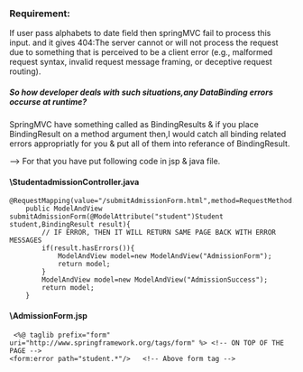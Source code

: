 ### Requirement:

If user pass alphabets to date field then springMVC fail to process this input.
and it gives 404:The server cannot or will not process the request due to something that is perceived to be a client error (e.g., malformed request syntax, invalid request message framing, or deceptive request routing).

##### So how developer deals with such situations,any DataBinding errors occurse at runtime?

SpringMVC have something called as BindingResults & if you place BindingResult on a method argument then,I would catch all binding related errors appropriatly for you & put all of them into referance of BindingResult.

--> For that you have put following code in jsp & java file.

#### \StudentadmissionController.java
```
@RequestMapping(value="/submitAdmissionForm.html",method=RequestMethod.POST)
	public ModelAndView submitAdmissionForm(@ModelAttribute("student")Student student,BindingResult result){
		// IF ERROR, THEN IT WILL RETURN SAME PAGE BACK WITH ERROR MESSAGES
		if(result.hasErrors()){
			ModelAndView model=new ModelAndView("AdmissionForm");
			return model;
		}
		ModelAndView model=new ModelAndView("AdmissionSuccess");
		return model;
	}
```


#### \AdmissionForm.jsp
 ``` 
  <%@ taglib prefix="form" uri="http://www.springframework.org/tags/form" %> <!-- ON TOP OF THE PAGE -->
 <form:error path="student.*"/>   <!-- Above form tag -->
 ```

